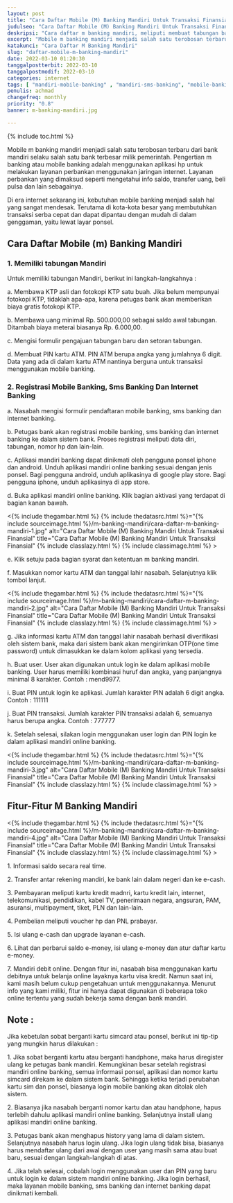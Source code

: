 ```yaml
---
layout: post
title: "Cara Daftar Mobile (M) Banking Mandiri Untuk Transaksi Finansial"
judulseo: "Cara Daftar Mobile (M) Banking Mandiri Untuk Transaksi Finansial"
deskripsi: "Cara daftar m banking mandiri, meliputi membuat tabungan baru dan daftar mobile banking, sms banking dan internet banking di bank mandiri"
excerpt: "Mobile m banking mandiri menjadi salah satu terobosan terbaru dari bank mandiri selaku salah satu bank terbesar milik pemerintah. Pengertian m banking atau mobile banking adalah menggunakan aplikasi hp untuk melakukan layanan perbankan menggunakan jaringan internet"
katakunci: "Cara Daftar M Banking Mandiri"
slug: "daftar-mobile-m-banking-mandiri"
date: 2022-03-10 01:20:30
tanggalpostterbit: 2022-03-10
tanggalpostmodif: 2022-03-10
categories: internet
tags: [ "mandiri-mobile-banking" , "mandiri-sms-banking", "mobile-banking" ]
penulis: achmad
changefreq: monthly
priority: "0.8"
banner: m-banking-mandiri.jpg

---
```


{% include toc.html %}

<p>Mobile m banking mandiri menjadi salah satu terobosan terbaru dari bank mandiri selaku salah satu bank terbesar milik pemerintah. Pengertian m banking atau mobile banking adalah menggunakan aplikasi hp untuk melakukan layanan perbankan menggunakan jaringan internet. Layanan perbankan yang dimaksud seperti mengetahui info saldo, transfer uang, beli pulsa dan lain sebagainya.</p>

<p>Di era internet sekarang ini, kebutuhan mobile banking menjadi salah hal yang sangat mendesak. Terutama di kota-kota besar yang membutuhkan transaksi serba cepat dan dapat dipantau dengan mudah di dalam genggaman, yaitu lewat layar ponsel.</p>

## Cara Daftar Mobile (m) Banking Mandiri

<h3 class="{% include classh3.html %}">1. Memiliki tabungan Mandiri</h3>

<p>Untuk memiliki tabungan Mandiri, berikut ini langkah-langkahnya :</p>

<p>a. Membawa KTP asli dan fotokopi KTP satu buah. Jika belum mempunyai fotokopi KTP, tidaklah apa-apa, karena petugas bank akan memberikan biaya gratis fotokopi KTP.</p>

<p>b. Membawa uang minimal Rp. 500.000,00 sebagai saldo awal tabungan. Ditambah biaya meterai biasanya Rp. 6.000,00.</p>

<p>c. Mengisi formulir pengajuan tabungan baru dan setoran tabungan.</p>

<p>d. Membuat PIN kartu ATM. PIN ATM berupa angka yang jumlahnya 6 digit. Data yang ada di dalam kartu ATM nantinya berguna untuk transaksi menggunakan mobile banking.</p>

<h3 class="{% include classh3.html %}">2. Registrasi Mobile Banking, Sms Banking Dan Internet Banking</h3>

<p>a. Nasabah mengisi formulir pendaftaran mobile banking, sms banking dan internet banking.</p>

<p>b. Petugas bank akan registrasi mobile banking, sms banking dan internet banking ke dalam sistem bank. Proses registrasi meliputi data diri, tabungan, nomor hp dan lain-lain.</p>

<p>c. Aplikasi mandiri banking dapat dinikmati oleh pengguna ponsel iphone dan android. Unduh aplikasi mandiri online banking sesuai dengan jenis ponsel. Bagi pengguna android, unduh aplikasinya di google play store. Bagi pengguna iphone, unduh aplikasinya di app store.</p>

<p>d. Buka aplikasi mandiri online banking. Klik bagian aktivasi yang terdapat di bagian kanan bawah.</p>

<p><{% include thegambar.html %} {% include thedatasrc.html %}="{% include sourceimage.html %}/m-banking-mandiri/cara-daftar-m-banking-mandiri-1.jpg" alt="Cara Daftar Mobile (M) Banking Mandiri Untuk Transaksi Finansial" title="Cara Daftar Mobile (M) Banking Mandiri Untuk Transaksi Finansial"  {% include classlazy.html %} {% include classimage.html %} ></p>

<p>e. Klik setuju pada bagian syarat dan ketentuan m banking mandiri.</p>

<p>f. Masukkan nomor kartu ATM dan tanggal lahir nasabah. Selanjutnya klik tombol lanjut.</p>

<p><{% include thegambar.html %} {% include thedatasrc.html %}="{% include sourceimage.html %}/m-banking-mandiri/cara-daftar-m-banking-mandiri-2.jpg" alt="Cara Daftar Mobile (M) Banking Mandiri Untuk Transaksi Finansial" title="Cara Daftar Mobile (M) Banking Mandiri Untuk Transaksi Finansial"  {% include classlazy.html %} {% include classimage.html %} ></p>

<p>g. Jika informasi kartu ATM dan tanggal lahir nasabah berhasil diverifikasi oleh sistem bank, maka dari sistem bank akan mengirimkan OTP(one time password) untuk dimasukkan ke dalam kolom aplikasi yang tersedia.</p>

<p>h. Buat user. User akan digunakan untuk login ke dalam aplikasi mobile banking. User harus memiliki kombinasi huruf dan angka, yang panjangnya minimal 8 karakter. Contoh : mend9977.</p>

<p>i. Buat PIN untuk login ke aplikasi. Jumlah karakter PIN adalah 6 digit angka. Contoh : 111111</p>

<p>j. Buat PIN transaksi. Jumlah karakter PIN transaksi adalah 6, semuanya harus berupa angka. Contoh : 777777</p>

<p>k. Setelah selesai, silakan login menggunakan user login dan PIN login ke dalam aplikasi mandiri online banking.</p>

<p><{% include thegambar.html %} {% include thedatasrc.html %}="{% include sourceimage.html %}/m-banking-mandiri/cara-daftar-m-banking-mandiri-3.jpg" alt="Cara Daftar Mobile (M) Banking Mandiri Untuk Transaksi Finansial" title="Cara Daftar Mobile (M) Banking Mandiri Untuk Transaksi Finansial"  {% include classlazy.html %} {% include classimage.html %} ></p>

## Fitur-Fitur M Banking Mandiri

<p><{% include thegambar.html %} {% include thedatasrc.html %}="{% include sourceimage.html %}/m-banking-mandiri/cara-daftar-m-banking-mandiri-4.jpg" alt="Cara Daftar Mobile (M) Banking Mandiri Untuk Transaksi Finansial" title="Cara Daftar Mobile (M) Banking Mandiri Untuk Transaksi Finansial"  {% include classlazy.html %} {% include classimage.html %} ></p>

<p>1. Informasi saldo secara real time.</p>

<p>2. Transfer antar rekening mandiri, ke bank lain dalam negeri dan ke e-cash.</p>

<p>3. Pembayaran meliputi kartu kredit madnri, kartu kredit lain, internet, telekomunikasi, pendidikan, kabel TV, penerimaan negara, angsuran, PAM, asuransi, multipayment, tiket, PLN dan lain-lain.</p>

<p>4. Pembelian meliputi voucher hp dan PNL prabayar.</p>

<p>5. Isi ulang e-cash dan upgrade layanan e-cash.</p>

<p>6. Lihat dan perbarui saldo e-money, isi ulang e-money dan atur daftar kartu e-money.</p>

<p>7. Mandiri debit online. Dengan fitur ini, nasabah bisa menggunakan kartu debitnya untuk belanja online layaknya kartu visa kredit. Namun saat ini, kami masih belum cukup pengetahuan untuk menggunakannya. Menurut info yang kami miliki, fitur ini hanya dapat digunakan di beberapa toko online tertentu yang sudah bekerja sama dengan bank mandiri.</p>

## Note :

<p>Jika kebetulan sobat berganti kartu simcard atau ponsel, berikut ini tip-tip yang mungkin harus dilakukan :</p>

<p>1. Jika sobat berganti kartu atau berganti handphone, maka harus diregister ulang ke petugas bank mandiri. Kemungkinan besar setelah registrasi mandiri online banking, semua informasi ponsel, aplikasi dan nomor kartu simcard direkam ke dalam sistem bank. Sehingga ketika terjadi perubahan kartu sim dan ponsel, biasanya login mobile banking akan ditolak oleh sistem.</p>

<p>2. Biasanya jika nasabah berganti nomor kartu dan atau handphone, hapus terlebih dahulu aplikasi mandiri online banking. Selanjutnya install ulang aplikasi mandiri online banking.</p>

<p>3. Petugas bank akan menghapus history yang lama di dalam sistem. Selanjutnya nasabah harus login ulang. Jika login ulang tidak bisa, biasanya harus mendaftar ulang dari awal dengan user yang masih sama atau buat baru, sesuai dengan langkah-langkah di atas.</p>

<p>4. Jika telah selesai, cobalah login menggunakan user dan PIN yang baru untuk login ke dalam sistem mandiri online banking. Jika login berhasil, maka layanan mobile banking, sms banking dan internet banking dapat dinikmati kembali.</p>